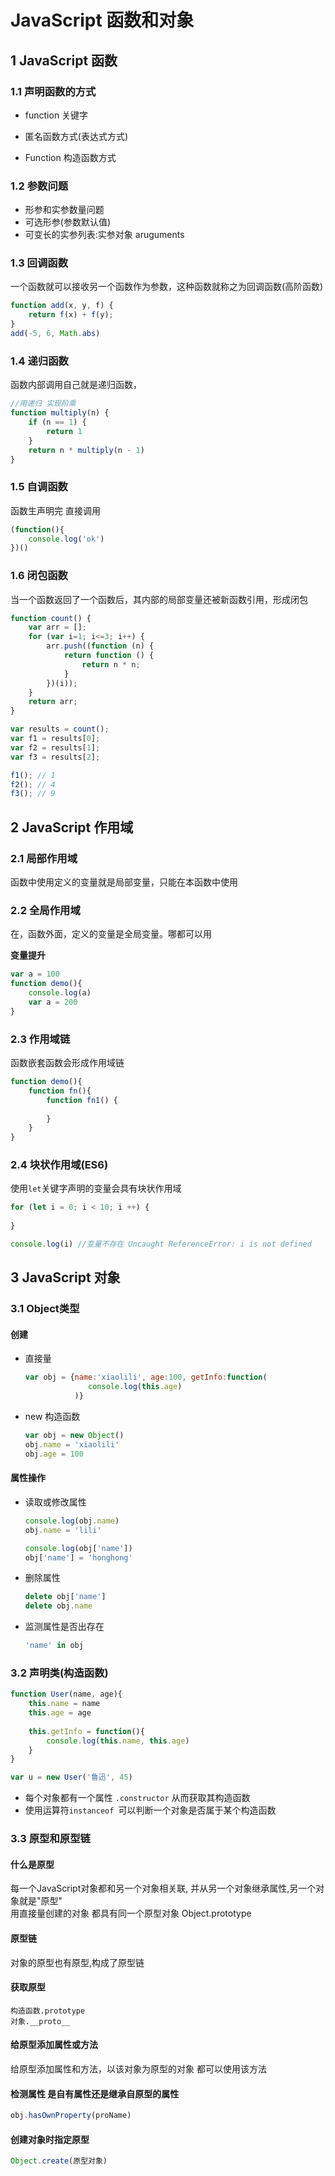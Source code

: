# JavaScript 函数和对象

## 1 JavaScript 函数

### 1.1 声明函数的方式

* function 关键字			

* 匿名函数方式(表达式方式)	

* Function 构造函数方式		

  

### 1.2 参数问题

* 形参和实参数量问题			
* 可选形参(参数默认值)			
* 可变长的实参列表:实参对象 aruguments 



### 1.3 回调函数

一个函数就可以接收另一个函数作为参数，这种函数就称之为回调函数(高阶函数)

```js
function add(x, y, f) {
    return f(x) + f(y);
}
add(-5, 6, Math.abs)
```



### 1.4 递归函数

函数内部调用自己就是递归函数，

```js
//用递归 实现阶乘
function multiply(n) {
    if (n == 1) {
        return 1
    }
    return n * multiply(n - 1)
}
```



### 1.5 自调函数

函数生声明完 直接调用

```js
(function(){
    console.log('ok')
})()
```



### 1.6 闭包函数

当一个函数返回了一个函数后，其内部的局部变量还被新函数引用，形成闭包

```js
function count() {
    var arr = [];
    for (var i=1; i<=3; i++) {
        arr.push((function (n) {
            return function () {
                return n * n;
            }
        })(i));
    }
    return arr;
}

var results = count();
var f1 = results[0];
var f2 = results[1];
var f3 = results[2];

f1(); // 1
f2(); // 4
f3(); // 9
```



## 2 JavaScript 作用域

### 2.1 局部作用域

函数中使用定义的变量就是局部变量，只能在本函数中使用



### 2.2 全局作用域

在，函数外面，定义的变量是全局变量。哪都可以用

**变量提升**

```js
var a = 100
function demo(){
    console.log(a)
    var a = 200
}
```



### 2.3 作用域链

函数嵌套函数会形成作用域链

```js
function demo(){
    function fn(){
        function fn1() {
            
        }
    }
}
```



### 2.4 块状作用域(ES6)

使用`let`关键字声明的变量会具有块状作用域

```js
for (let i = 0; i < 10; i ++) {
    
}

console.log(i) //变量不存在 Uncaught ReferenceError: i is not defined
```



## 3 JavaScript 对象 

### 3.1 Object类型

#### 创建

* 直接量

  ```js
  var obj = {name:'xiaolili', age:100, getInfo:function(
             	console.log(this.age)
             )}
  ```

* new 构造函数

  ```js
  var obj = new Object()
  obj.name = 'xiaolili'
  obj.age = 100
  ```

#### 属性操作

* 读取或修改属性

  ```js
  console.log(obj.name)
  obj.name = 'lili'
  
  console.log(obj['name'])
  obj['name'] = 'honghong'
  ```

* 删除属性

  ```js
  delete obj['name']
  delete obj.name
  ```

* 监测属性是否出存在

  ```js
  'name' in obj
  ```



### 3.2 声明类(构造函数)

```js
function User(name, age){
    this.name = name
    this.age = age
    
    this.getInfo = function(){
        console.log(this.name, this.age)
    }
}

var u = new User('鲁迅', 45)
```

* 每个对象都有一个属性 `.constructor` 从而获取其构造函数
* 使用运算符`instanceof `可以判断一个对象是否属于某个构造函数



### 3.3 原型和原型链

#### 什么是原型		

每一个JavaScript对象都和另一个对象相关联, 并从另一个对象继承属性,另一个对象就是"原型"	
用直接量创建的对象 都具有同一个原型对象 Object.prototype					

#### 原型链			

对象的原型也有原型,构成了原型链		

#### 获取原型		

```
构造函数.prototype	
对象.__proto__	
```

#### 给原型添加属性或方法	

给原型添加属性和方法，以该对象为原型的对象 都可以使用该方法

#### 检测属性 是自有属性还是继承自原型的属性

```js
obj.hasOwnProperty(proName)	
```

#### 创建对象时指定原型

```js
Object.create(原型对象) 
```

​	











